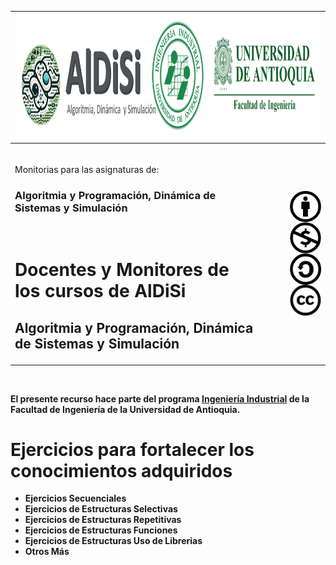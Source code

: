 <div>
    <table>
    <thead>
    <tr>
        <th colspan="2">
            <img alt="II" height="200px" src="https://raw.githubusercontent.com/juliancastillo-udea/AlDiSi/main/images/Logo%20AlDiSi_Horizontal%20UdeA%20II.png" hspace="0px" vspace="0px">
        </th>
    </tr>
    </thead>
    <tbody>
    <tr>
        <td>
            <br>
            <p>Monitorias para las asignaturas de:<br>
            <h3>Algoritmia y Programación, Dinámica de Sistemas y Simulación<br></h3></p><br>
            <h1>Docentes y Monitores de los cursos de AlDiSi</h1>
            <h2>Algoritmia y Programación, Dinámica de Sistemas y Simulación</h2>
        </td>
        <td>
            <img alt="CC" height="50px" src="https://raw.githubusercontent.com/juliancastillo-udea/2024-1-ProgramacionPosgrados/main/images/by.xlarge.png" align="right" hspace="0px" vspace="0px">
            <img alt="Attribution" height="50px" src="https://raw.githubusercontent.com/juliancastillo-udea/2024-1-ProgramacionPosgrados/main/images/nc.xlarge.png" align="right" hspace="0px" vspace="0px">
            <img alt="NC" height="50px" src="https://raw.githubusercontent.com/juliancastillo-udea/2024-1-ProgramacionPosgrados/main/images/sa.xlarge.png" align="right" hspace="0px" vspace="0px">
            <img alt="SA" height="50px" src="https://raw.githubusercontent.com/juliancastillo-udea/2024-1-ProgramacionPosgrados/main/images/cc-icons.png" align="right" hspace="0px" vspace="0px">
        </td>
    </tr>
    </tbody>
    </table>
</div>

<br>

**El presente recurso hace parte del programa [Ingeniería Industrial](https://www.udea.edu.co/wps/portal/udea/web/inicio/unidades-academicas/ingenieria/estudiar-facultad/pregrados/ingenieria-industrial) de la Facultad de Ingeniería de la Universidad de Antioquia.**

# **Ejercicios para fortalecer los conocimientos adquiridos**
*   **Ejercicios Secuenciales**
*   **Ejercicios de Estructuras Selectivas**
*   **Ejercicios de Estructuras Repetitivas**
*   **Ejercicios de Estructuras Funciones**
*   **Ejercicios de Estructuras Uso de Librerias**
*   **Otros Más**
